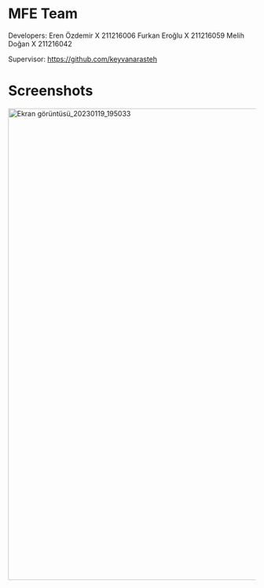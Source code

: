 # MFE Team
Developers:
Eren Özdemir X 211216006
Furkan Eroğlu X 211216059
Melih Doğan X 211216042

Supervisor: https://github.com/keyvanarasteh
 

# Screenshots

<img width="960" alt="Ekran görüntüsü_20230119_195033" src="https://user-images.githubusercontent.com/97700804/213570228-dadc5b45-aa04-463e-9581-7871b39b58c3.png">
